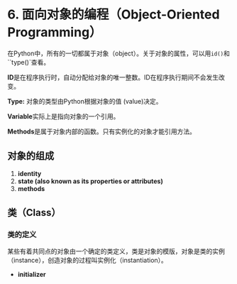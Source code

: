 # 6. 面向对象的编程（Object-Oriented Programming）

在Python中，所有的一切都属于对象（object）。关于对象的属性，可以用`id()`和``type()`查看。

**ID**是在程序执行时，自动分配给对象的唯一整数。ID在程序执行期间不会发生改变。

**Type:** 对象的类型由Python根据对象的值 (value)决定。

**Variable**实际上是指向对象的一个引用。

**Methods**是属于对象内部的函数。只有实例化的对象才能引用方法。

## 对象的组成

1. **identity**
2. **state (also known as its properties or attributes)**
3. **methods**

## 类（Class）

### 类的定义

某些有着共同点的对象由一个确定的类定义，类是对象的模版，对象是类的实例（instance），创造对象的过程叫实例化（instantiation）。

- **initializer**



